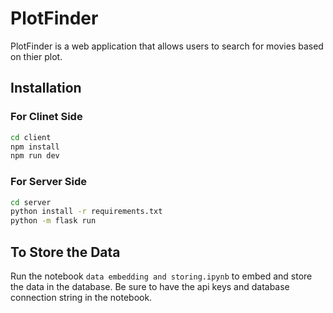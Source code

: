 # PlotFinder

PlotFinder is a web application that allows users to search for movies based on thier plot.

## Installation

### For Clinet Side

```bash
cd client
npm install
npm run dev
```

### For Server Side

```bash
cd server
python install -r requirements.txt
python -m flask run
```

## To Store the Data

Run the notebook `data embedding and storing.ipynb` to embed and store the data in the database. Be sure to have the api keys and database connection string in the notebook.
